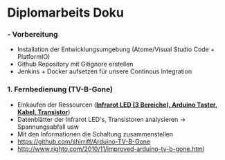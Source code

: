# Diplomarbeits Doku
### - Vorbereitung
* Installation der Entwicklungsumgebung (Atome/Visual Studio Code + PlatformIO)
* Github Repository mit Gitignore erstellen
* Jenkins + Docker aufsetzen für unsere Continous Integration

### 1. Fernbedienung (TV-B-Gone)
* Einkaufen der Ressourcen (<u><b>Infrarot LED (3 Bereiche), Arduino Taster, Kabel, Transistor</b></u>)
* Datenblätter der Infrarot LED's, Transistoren analysieren -> Spannungsabfall usw
* Mit den Informationen die Schaltung zusammenstellen
* https://github.com/shirriff/Arduino-TV-B-Gone
* http://www.righto.com/2010/11/improved-arduino-tv-b-gone.html
